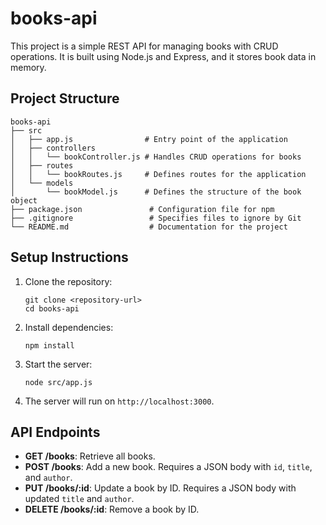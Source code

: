 # books-api

This project is a simple REST API for managing books with CRUD operations. It is built using Node.js and Express, and it stores book data in memory.

## Project Structure

```
books-api
├── src
│   ├── app.js                # Entry point of the application
│   ├── controllers
│   │   └── bookController.js # Handles CRUD operations for books
│   ├── routes
│   │   └── bookRoutes.js     # Defines routes for the application
│   └── models
│       └── bookModel.js      # Defines the structure of the book object
├── package.json               # Configuration file for npm
├── .gitignore                 # Specifies files to ignore by Git
└── README.md                  # Documentation for the project
```

## Setup Instructions

1. Clone the repository:
   ```
   git clone <repository-url>
   cd books-api
   ```

2. Install dependencies:
   ```
   npm install
   ```

3. Start the server:
   ```
   node src/app.js
   ```

4. The server will run on `http://localhost:3000`.

## API Endpoints

- **GET /books**: Retrieve all books.
- **POST /books**: Add a new book. Requires a JSON body with `id`, `title`, and `author`.
- **PUT /books/:id**: Update a book by ID. Requires a JSON body with updated `title` and `author`.
- **DELETE /books/:id**: Remove a book by ID.